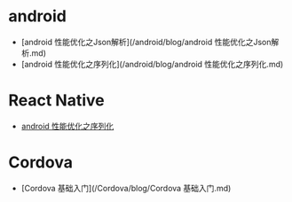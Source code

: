 # android
* [android 性能优化之Json解析](/android/blog/android 性能优化之Json解析.md)
* [android 性能优化之序列化](/android/blog/android 性能优化之序列化.md)


# React Native
* [android 性能优化之序列化](React_Native/blog/ReadMe.md)


# Cordova
* [Cordova 基础入门](/Cordova/blog/Cordova 基础入门.md)
